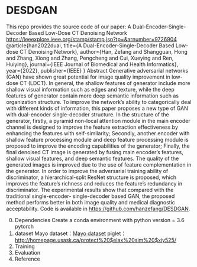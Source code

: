 # DESDGAN
This repo provides the source code of our paper: A Dual-Encoder-Single-Decoder Based Low-Dose CT Denoising Network
https://ieeexplore.ieee.org/stamp/stamp.jsp?tp=&arnumber=9726904
@article{han2022dual,
  title={A Dual-Encoder-Single-Decoder Based Low-dose CT Denoising Network},
  author={Han, Zefang and Shangguan, Hong and Zhang, Xiong and Zhang, Pengcheng and Cui, Xueying and Ren, Huiying},
  journal={IEEE Journal of Biomedical and Health Informatics},
  year={2022},
  publisher={IEEE}
}
Abstract
Generative adversarial networks (GAN) have shown great potential for image quality improvement in low-dose CT (LDCT). In general, the shallow features of generator include more shallow visual information such as edges and texture, while the deep features of generator contain more deep semantic information such as organization structure. To improve the network’s ability to categorically deal with different kinds of information, this paper proposes a new type of GAN with dual-encoder single-decoder structure. In the structure of the generator, firstly, a pyramid non-local attention module in the main encoder channel is designed to improve the feature extraction effectiveness by enhancing the features with self-similarity; Secondly, another encoder with shallow feature processing module and deep feature processing module is proposed to improve the encoding capabilities of the generator; Finally, the final denoised CT image is generated by fusing main encoder’s features, shallow visual features, and deep semantic features. The quality of the generated images is improved due to the use of feature complementation in the generator. In order to improve the adversarial training ability of discriminator, a hierarchical-split ResNet structure is proposed, which improves the feature’s richness and reduces the feature’s redundancy in discriminator. The experimental results show that compared with the traditional single-encoder- single-decoder based GAN, the proposed method performs better in both image quality and medical diagnostic acceptability. Code is available in https://github.com/hanzefang/DESDGAN.

0. Dependencies
Create a conda environment with python version = 3.6
pytorch
1. dataset
Mayo dataset：[Mayo dataset](http://www.aapm.org/GrandChallenge/LowDoseCT/)
piglet：http://homepage.usask.ca/protect%20$elax%20sim%20$xiy525/
2. Training
3. Evaluation
4. Reference
